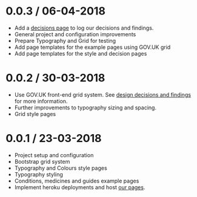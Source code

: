 0.0.3 / 06-04-2018
===================
- Add a <a href="https://nhsuk-redesign.herokuapp.com/decisions">decisions page</a> to log our decisions and findings.
- General project and configuration improvements
- Prepare Typography and Grid for testing
- Add page templates for the example pages using GOV.UK grid
- Add page templates for the style and decision pages

0.0.2 / 30-03-2018
===================
- Use GOV.UK front-end grid system. See <a href="https://nhsuk-redesign.herokuapp.com/decisions#grid">design decisions and findings</a> for more information.
- Further improvements to typography sizing and spacing.
- Grid style pages

0.0.1 / 23-03-2018
===================
- Project setup and configuration
- Bootstrap grid system
- Typography and Colours style pages
- Typography styling
- Conditions, medicines and guides example pages
- Implement heroku deployments and host <a href="https://nhsuk-redesign.herokuapp.com/">our pages</a>.
